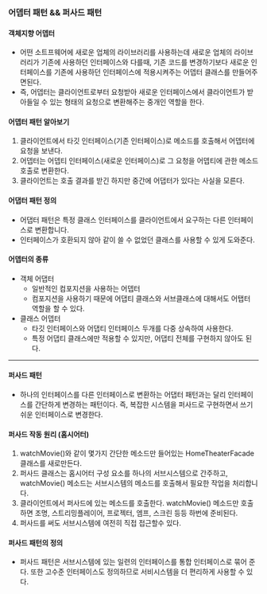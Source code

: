 ### 어뎁터 패턴 && 퍼사드 패턴

#### 객체지향 어뎁터

- 어떤 소트프웨어에 새로운 업체의 라이브러리를 사용하는데 새로운 업체의 라이브러리가 기존에 사용하던 인터페이스와 다를때,
  기존 코드를 변경하기보다 새로운 인터페이스를 기존에 사용하던 인터페이스에 적용시켜주는 어뎁터 클래스를 만들어주면된다.
- 즉, 어뎁터는 클라이언트로부터 요청받아 새로운 인터페이스에서 클라이언트가 받아들일 수 있는 형태의 요청으로 변환해주는 중개인 역할을 한다.

#### 어뎁터 패턴 알아보기

1. 클라이언트에서 타깃 인터페이스(기존 인터페이스)로 메소드를 호출해서 어뎁터에 요청을 보낸다.
2. 어뎁터는 어뎁티 인터페이스(새로운 인터페이스)로 그 요청을 어뎁티에 관한 메소드 호출로 변환한다.
3. 클라이언트는 호출 결과를 받긴 하지만 중간에 어댑터가 있다는 사실을 모른다.

#### 어댑터 패턴 정의

- 어댑터 패턴은 특정 클래스 인터페이스를 클라이언트에서 요구하는 다른 인터페이스로 변환합니다.
- 인터페이스가 호환되지 않아 같이 쓸 수 없었던 클래스를 사용할 수 있게 도와준다.

#### 어뎁터의 종류

- 객체 어댑터
  - 일반적인 컴포지션을 사용하는 어뎁터
  - 컴포지션을 사용하기 때문에 어댑티 클래스와 서브클래스에 대해서도 어탭터 역할을 할 수 있다.
- 클래스 어뎁터
  - 타깃 인터페이스와 어댑티 인터페이스 두개를 다중 상속하여 사용한다.
  - 특정 어댑티 클래스에만 적용할 수 있지만, 어댑티 전체를 구현하지 않아도 된다.

---

#### 퍼사드 패턴

- 하나의 인터페이스를 다른 인터페이스로 변환하는 어댑터 패턴과는 달리 인터페이스를 간단하게 변경하는 패턴이다.
  즉, 복잡한 시스템을 퍼사드로 구현하면서 쓰기 쉬운 인터페이스로 변경한다.

#### 퍼사드 작동 원리 (홈시어터)

1. watchMovie()와 같이 몇가지 간단한 메소드만 들어있는 HomeTheaterFacade 클래스를 새로만든다.
2. 퍼사드 클래스는 홈시어터 구성 요소를 하나의 서브시스템으로 간주하고, watchMovie() 메소드는 서브시스템의 메소드를 호출해서 필요한 작업을 처리합니다.
3. 클라이언트에서 퍼사드에 있는 메소드를 호출한다. watchMovie() 메소드만 호출하면 조명, 스트리밍플레이어, 프로젝터, 엠프, 스크린 등등 하번에 준비된다.
4. 퍼사드를 써도 서브시스템에 여전히 직접 접근할수 있다.

#### 퍼사드 패턴의 정의

- 퍼사드 패턴은 서브시스템에 있는 일련의 인터페이스를 통합 인터페이스로 묶어 준다.
  또한 고수준 인터페이스도 정의하므로 서비시스템을 더 편리하게 사용할 수 있다.
